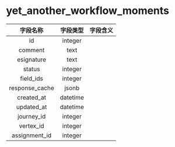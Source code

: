 # yet_another_workflow_moments

| 字段名称 | 字段类型 | 字段含义 |
| :-----: | :-----: | :-----: 
| id | integer |  |
| comment | text |  |
| esignature | text |  |
| status | integer |  |
| field_ids | integer |  |
| response_cache | jsonb |  |
| created_at | datetime |  |
| updated_at | datetime |  |
| journey_id | integer |  |
| vertex_id | integer |  |
| assignment_id | integer |  |

